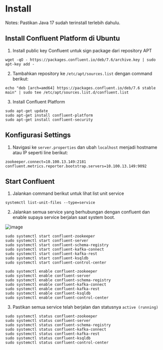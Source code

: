 # Install

Notes: Pastikan Java 17 sudah terinstall terlebih dahulu.

## Install Confluent Platform di Ubuntu

1. Install public key Confluent untuk sign package dari repository APT

```
wget -qO - https://packages.confluent.io/deb/7.6/archive.key | sudo apt-key add -
```

2. Tambahkan repository ke `/etc/apt/sources.list` dengan command berikut:

```
echo "deb [arch=amd64] https://packages.confluent.io/deb/7.6 stable main" | sudo tee /etc/apt/sources.list.d/confluent.list
```

3. Install Confluent Platform

```
sudo apt-get update
sudo apt-get install confluent-platform
sudo apt-get install confluent-security
```

## Konfigurasi Settings

1. Navigasi ke `server.properties` dan ubah `localhost` menjadi hostname atau IP seperti line berikut:

```
zookeeper.connect=10.100.13.149:2181
confluent.metrics.reporter.bootstrap.servers=10.100.13.149:9092
```

## Start Confluent

1. Jalankan command berikut untuk lihat list unit service

```
systemctl list-unit-files --type=service
```

2. Jalankan semua service yang berhubungan dengan confluent dan enable supaya service berjalan saat system boot.

![image](https://github.com/ivynajohansen/belajar-confluent/assets/83331802/7e5c379a-42b6-40a6-a7b4-816047cbafa9)

```
sudo systemctl start confluent-zookeeper
sudo systemctl start confluent-server
sudo systemctl start confluent-schema-registry
sudo systemctl start confluent-kafka-connect
sudo systemctl start confluent-kafka-rest
sudo systemctl start confluent-ksqldb
sudo systemctl start confluent-control-center

sudo systemctl enable confluent-zookeeper
sudo systemctl enable confluent-server
sudo systemctl enable confluent-schema-registry
sudo systemctl enable confluent-kafka-connect
sudo systemctl enable confluent-kafka-rest
sudo systemctl enable confluent-ksqldb
sudo systemctl enable confluent-control-center
```

3. Pastikan semua service telah berjalan dan statusnya `active (running)`

```
sudo systemctl status confluent-zookeeper
sudo systemctl status confluent-server
sudo systemctl status confluent-schema-registry
sudo systemctl status confluent-kafka-connect
sudo systemctl status confluent-kafka-rest
sudo systemctl status confluent-ksqldb
sudo systemctl status confluent-control-center
```

